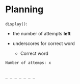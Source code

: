 # Planning

`display()`:

   * the number of attempts **left**

   * underscores for correct word

      * Correct word

```
Number of attemps: x


_ _ _ _ _ _ _
```



